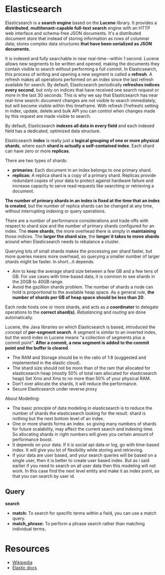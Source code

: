 # Elasticsearch 

Elasticsearch is a **search engine** based on the **Lucene** library. It provides a **distributed**, **multitenant-capable full-text search** engine with an HTTP web interface and schema-free JSON documents. It's a distributed document store that instead of storing information as rows of columnar data; stores complex data structures **that have been serialized as JSON documents**. 

It is indexed and fully searchable in near real-time--within 1 second. Lucene allows new segments to be written and opened, making the documents they contain visible to search ​without performing a full commit. In Elasticsearch, this process of writing and opening a new segment is called a **refresh**. A refresh makes all operations performed on an index since the last refresh available for search. By default, Elasticsearch periodically **refreshes indices every second**, but only on indices that have received one search request or more in the last 30 seconds. This is why we say that Elasticsearch has near real-time search: document changes are not visible to search immediately, but will become visible within this timeframe. With refresh (?refresh) setting in index, update, delete and bulk API you can control when changes made by this request are made visible to search.

By default, Elasticsearch **indexes all data in every field** and each indexed field has a dedicated, optimized data structure.

Elasticsearch **index** is really just a **logical grouping of one or more physical shards**, where each **shard is actually a self-contained index**. Each shard can have zero or more **replicas**.

There are two types of shards: 
- **primaries**:  Each document in an index belongs to one primary shard.
- **replicas**: A replica shard is a copy of a primary shard. Replicas provide redundant copies of your data to protect against hardware failure and increase capacity to serve read requests like searching or retrieving a document.

**The number of primary shards in an index is fixed at the time that an index is created**, but the number of replica shards can be changed at any time, without interrupting indexing or query operations.

There are a number of performance considerations and trade offs with respect to shard size and the number of primary shards configured for an index. The **more shards**, the more overhead there is simply in **maintaining** those indices. The **larger the shard size**, the **longer it takes to move shards** around when Elasticsearch needs to rebalance a cluster.

Querying lots of small shards makes the processing per shard faster, but more queries means more overhead, so querying a smaller number of larger shards might be faster. In short…​it depends.

- Aim to keep the average shard size between a few GB and a few tens of GB. For use cases with time-based data, it is common to see shards in the 20GB to 40GB range.
- Avoid the gazillion shards problem. The number of shards a node can hold is proportional to the available heap space. As a general rule, **the number of shards per GB of heap space should be less than 20**.

Each node hosts one or more shards, and acts as a **coordinator** to delegate operations to the **correct shard(s)**. *Rebalancing* and *routing* are done automatically.

Lucene, the Java libraries on which Elasticsearch is based, introduced the concept of **per-segment search**. A segment is similar to an inverted index, but the word index in Lucene means "a collection of segments plus a commit point". **After a commit, a new segment is added to the commit point and the buffer is cleared**.

- The RAM and Storage should be in the ratio of 1:8 (suggested and implemented in the elastic cloud).
- The shard size should not be more than of the ram that allocated for elasticsearch heap (mostly 50% of total ram allocated for elasticsearch heap) Set Xmx and Xms to no more than 50% of your physical RAM.
- Don’t over allocate the shards, it will reduce the performance.
- Secure Elasticsearch under reverse proxy

About Modelling:
- The basic principle of data modeling in elasticsearch is to reduce the number of shards the elasticsearch looking for the result. shard is nothing but the next bottom level of an index.
- One or more shards forms an index. so giving many numbers of shards for future scalability, may affect the current search and indexing time. So allocating shards in right numbers will gives you certain amount of performance boost.
- It depends on your data. If it is social api data or log, go with time-based index. It will give you lot of flexibility while storing and retrieving.
- If your data are user based, and your search queries will be based on a single user, then it is better to create user based index. But as i said earlier if you need to search on all user data then this modeling will not work. In this case find the next level entity and make it as index point, so that you can search by user id.

## Query
**search**
- **match:** To search for specific terms within a field, you can use a match query.
- **match_phrase:** To perform a phrase search rather than matching individual terms.

# Resources
- [Wikipedia](https://en.wikipedia.org/wiki/Elasticsearch#cite_note-officialsite-4)
- [Elastic docs](https://www.elastic.co/guide/en/elasticsearch/reference/current/elasticsearch-intro.html)